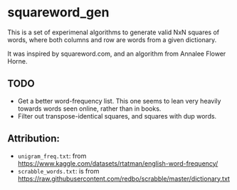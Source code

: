 # squareword_gen
This is a set of experimenal algorithms to generate valid
NxN squares of words, where both columns and row are words
from a given dictionary.

It was inspired by squareword.com, and an algorithm from Annalee Flower Horne.

## TODO
* Get a better word-frequency list. This one seems to lean very heavily towards
words seen online, rather than in books.
* Filter out transpose-identical squares,  and squares with dup words.


## Attribution:
 *  `unigram_freq.txt`: from https://www.kaggle.com/datasets/rtatman/english-word-frequency/
 *  `scrabble_words.txt`: is from https://raw.githubusercontent.com/redbo/scrabble/master/dictionary.txt
